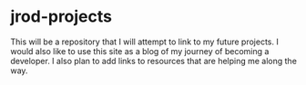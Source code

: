 # jrod-projects
This will be a repository that I will attempt to link to my future projects.
I would also like to use this site as a blog of my journey of becoming a developer.
I also plan to add links to resources that are helping me along the way.
